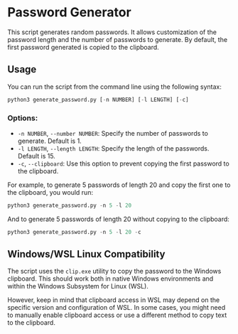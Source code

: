 # Password Generator

This script generates random passwords. It allows customization of the password length and the number of passwords to generate. By default, the first password generated is copied to the clipboard.

## Usage

You can run the script from the command line using the following syntax:<br>
```python
python3 generate_password.py [-n NUMBER] [-l LENGTH] [-c]
```


### Options:

- `-n NUMBER`, `--number NUMBER`: Specify the number of passwords to generate. Default is 1.
- `-l LENGTH`, `--length LENGTH`: Specify the length of the passwords. Default is 15.
- `-c`, `--clipboard`: Use this option to prevent copying the first password to the clipboard.

For example, to generate 5 passwords of length 20 and copy the first one to the clipboard, you would run:<br>
```python
python3 generate_password.py -n 5 -l 20
```


And to generate 5 passwords of length 20 without copying to the clipboard:<br>
```python
python3 generate_password.py -n 5 -l 20 -c
```


## Windows/WSL Linux Compatibility

The script uses the `clip.exe` utility to copy the password to the Windows clipboard. This should work both in native Windows environments and within the Windows Subsystem for Linux (WSL).

However, keep in mind that clipboard access in WSL may depend on the specific version and configuration of WSL. In some cases, you might need to manually enable clipboard access or use a different method to copy text to the clipboard.
